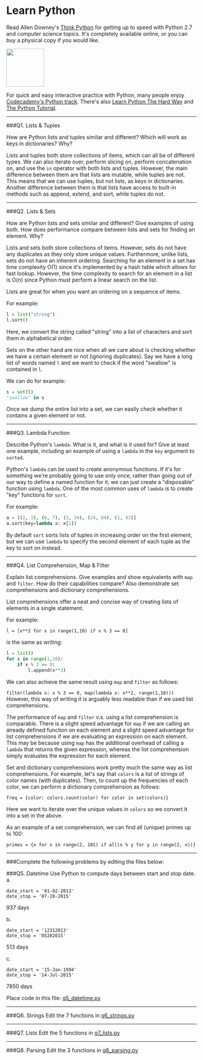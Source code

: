 # Learn Python

Read Allen Downey's [Think Python](http://www.greenteapress.com/thinkpython/) for getting up to speed with Python 2.7 and computer science topics. It's completely available online, or you can buy a physical copy if you would like.

<a href="http://www.greenteapress.com/thinkpython/"><img src="img/think_python.png" style="width: 100px;" target="_blank"></a>

For quick and easy interactive practice with Python, many people enjoy [Codecademy's Python track](http://www.codecademy.com/en/tracks/python). There's also [Learn Python The Hard Way](http://learnpythonthehardway.org/book/) and [The Python Tutorial](https://docs.python.org/2/tutorial/).

---

###Q1. Lists &amp; Tuples

How are Python lists and tuples similar and different? Which will work as keys in dictionaries? Why?

Lists and tuples both store collections of items, which can all be of different types. We can also iterate over, perform slicing on, perform concatenation on, and use the `in` operator with both lists and tuples. However, the main difference between them are that lists are mutable, while tuples are not. This means that we can use tuples, but not lists, as keys in dictionaries. Another difference between them is that lists have access to built-in methods such as append, extend, and sort, while tuples do not.

---

###Q2. Lists &amp; Sets

How are Python lists and sets similar and different? Give examples of using both. How does performance compare between lists and sets for finding an element. Why?

Lists and sets both store collections of items. However, sets do not have any duplicates as they only store unique values. Furthermore, unlike lists, sets do not have an inherent ordering. Searching for an element in a set has time complexity O(1) since it's implemented by a hash table which allows for fast lookup. However, the time complexity to search for an element in a list is O(n) since Python must perform a linear search on the list.

Lists are great for when you want an ordering on a sequence of items.

For example:
```python
l = list("string")
l.sort()
```

Here, we convert the string called "string" into a list of characters and sort them in alphabetical order.

Sets on the other hand are nice when all we care about is checking whether we have a certain element or not (ignoring duplicates). Say we have a long list of words named `l` and we want to check if the word "swallow" is contained in `l`. 

We can do for example:
```python
s = set(l)
"swallow" in s
```

Once we dump the entire list into a set, we can easily check whether it contains a given element or not.

---

###Q3. Lambda Function

Describe Python's `lambda`. What is it, and what is it used for? Give at least one example, including an example of using a `lambda` in the `key` argument to `sorted`.

Python's `lambda` can be used to create anonymous functions. If it's for something we're probably going to use only once, rather than going out of our way to define a named function for it, we can just create a "disposable" function using `lambda`. One of the most common uses of `lambda` is to create "key" functions for `sort`.

For example:
```python
a = [(2, 3), (6, 7), (3, 34), (24, 64), (1, 43)]
a.sort(key=lambda x: x[1])
```

By default `sort` sorts lists of tuples in increasing order on the first element, but we can use `lambda` to specify the second element of each tuple as the key to sort on instead.

---

###Q4. List Comprehension, Map &amp; Filter

Explain list comprehensions. Give examples and show equivalents with `map` and `filter`. How do their capabilities compare? Also demonstrate set comprehensions and dictionary comprehensions.

List comprehensions offer a neat and concise way of creating lists of elements in a single statement.

For example:

`l = [x**2 for x in range(1,10) if x % 3 == 0]`

is the same as writing:
```python
l = list()
for x in range(1,10):
    if x % 3 == 0:
        l.append(x**2)
```

We can also achieve the same result using `map` and `filter` as follows:

`filter(lambda x: x % 3 == 0, map(lambda x: x**2, range(1,10)))`
However, this way of writing it is arguably less readable than if we used list comprehensions.

The performance of `map` and `filter` v.s. using a list comprehension is comparable. There is a slight speed advantage for `map` if we are calling an already defined function on each element and a slight speed advantage for list comprehensions if we are evaluating an expression on each element. This may be because using `map` has the additional overhead of calling a `lambda` that returns the given expression, whereas the list comprehension simply evaluates the expression for each element.

Set and dictionary comprehensions work pretty much the same way as list comprehensions. 
For example, let's say that `colors` is a list of strings of color names (with duplicates). Then, to count up the frequencies of each color, we can perform a dictionary comprehension as follows:

`freq = {color: colors.count(color) for color in set(colors)}`

Here we want to iterate over the unique values in `colors` so we convert it into a set in the above.

As an example of a set comprehension, we can find all (unique) primes up to 100:

`primes = {x for x in range(2, 101) if all(x % y for y in range(2, x))}`

---

###Complete the following problems by editing the files below:

###Q5. Datetime
Use Python to compute days between start and stop date.   
a.  

```
date_start = '01-02-2013'    
date_stop = '07-28-2015'
```

937 days

b.  
```
date_start = '12312013'
date_stop = '05282015'  
```

513 days

c.  
```
date_start = '15-Jan-1994'      
date_stop = '14-Jul-2015'  
```

7850 days

Place code in this file: [q5_datetime.py](python/q5_datetime.py)

---

###Q6. Strings
Edit the 7 functions in [q6_strings.py](python/q6_strings.py)

---

###Q7. Lists
Edit the 5 functions in [q7_lists.py](python/q7_lists.py)

---

###Q8. Parsing
Edit the 3 functions in [q8_parsing.py](python/q8_parsing.py)





